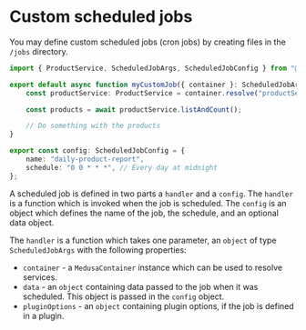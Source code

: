# Custom scheduled jobs

You may define custom scheduled jobs (cron jobs) by creating files in the `/jobs` directory.

```ts
import { ProductService, ScheduledJobArgs, ScheduledJobConfig } from "@medusajs/medusa";

export default async function myCustomJob({ container }: ScheduledJobArgs) {
    const productService: ProductService = container.resolve("productService");

    const products = await productService.listAndCount();

    // Do something with the products
}

export const config: ScheduledJobConfig = {
    name: "daily-product-report",
    schedule: "0 0 * * *", // Every day at midnight
};
```

A scheduled job is defined in two parts a `handler` and a `config`. The `handler` is a function which is invoked when the job is scheduled. The `config` is an object which defines the name of the job, the schedule, and an optional data object.

The `handler` is a function which takes one parameter, an `object` of type `ScheduledJobArgs` with the following properties:

- `container` - a `MedusaContainer` instance which can be used to resolve services.
- `data` - an `object` containing data passed to the job when it was scheduled. This object is passed in the `config` object.
- `pluginOptions` - an `object` containing plugin options, if the job is defined in a plugin.
